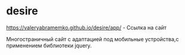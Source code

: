 # desire


https://valeryabramemko.github.io/desire/app/ - Ссылка на сайт

Многостраничный сайт с адаптацией под мобильные устройства,с применением библиотеки jquery.
